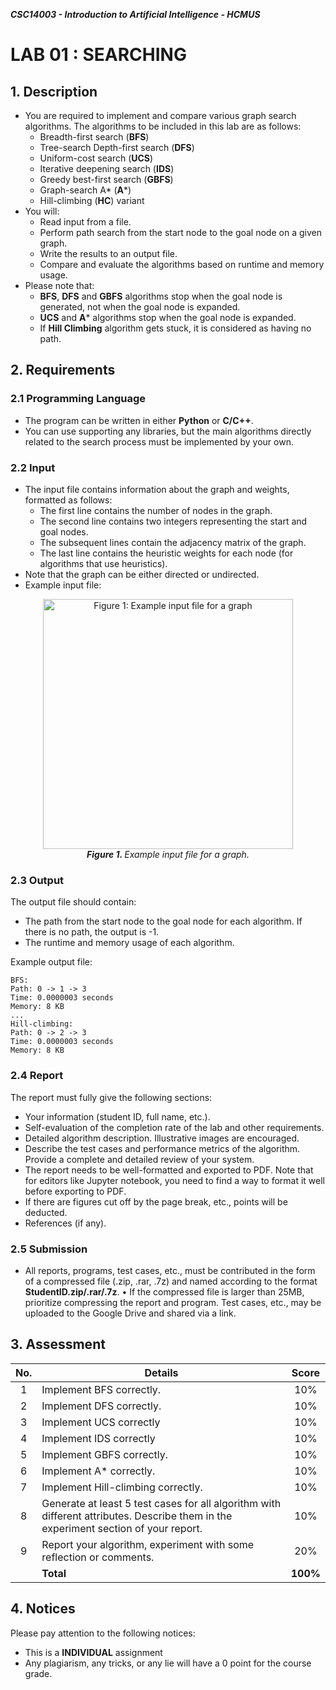 ***CSC14003 - Introduction to Artificial Intelligence - HCMUS***
# LAB 01 : SEARCHING
## 1. Description
* You are required to implement and compare various graph search algorithms. The algorithms to be included in this lab are as follows:
  * Breadth-first search (**BFS**)
  * Tree-search Depth-first search (**DFS**)
  * Uniform-cost search (**UCS**)
  * Iterative deepening search (**IDS**)
  * Greedy best-first search (**GBFS**)
  * Graph-search A* (**A***)
  * Hill-climbing (**HC**) variant
* You will:
  * Read input from a file.
  * Perform path search from the start node to the goal node on a given graph.
  * Write the results to an output file.
  * Compare and evaluate the algorithms based on runtime and memory usage.
* Please note that:
  *  **BFS**, **DFS** and **GBFS** algorithms stop when the goal node is generated, not when the goal node is expanded.
  *  **UCS** and **A*** algorithms stop when the goal node is expanded.
  *  If **Hill Climbing** algorithm gets stuck, it is considered as having no path.
## 2. Requirements
### 2.1 Programming Language
* The program can be written in either **Python** or **C/C++**.
*  You can use supporting any libraries, but the main algorithms directly related to the search process must be implemented by your own.
### 2.2 Input
* The input file contains information about the graph and weights, formatted as follows:
  * The first line contains the number of nodes in the graph.
  * The second line contains two integers representing the start and goal nodes.
  * The subsequent lines contain the adjacency matrix of the graph.
  * The last line contains the heuristic weights for each node (for algorithms that use heuristics).
* Note that the graph can be either directed or undirected.
* Example input file:

<center>
    <img src = "https://github.com/user-attachments/assets/d64fd73f-aeac-4b9f-b827-806a3998f23c" width="400" alt="Figure 1: Example input file for a graph"/>
	<div style="text-align: center;"><i><b>Figure 1. </b>Example input file for a graph.</i></div>
</center>

### 2.3 Output
The output file should contain:
* The path from the start node to the goal node for each algorithm. 
  If there is no path, the output is -1.
* The runtime and memory usage of each algorithm.

Example output file:
```
BFS:
Path: 0 -> 1 -> 3
Time: 0.0000003 seconds
Memory: 8 KB
...
Hill-climbing:
Path: 0 -> 2 -> 3
Time: 0.0000003 seconds
Memory: 8 KB
```
### 2.4 Report
The report must fully give the following sections:
* Your information (student ID, full name, etc.).
* Self-evaluation of the completion rate of the lab and other requirements.
* Detailed algorithm description. Illustrative images are encouraged.
* Describe the test cases and performance metrics of the algorithm. Provide a complete and detailed review of your system.
* The report needs to be well-formatted and exported to PDF. Note that for editors like Jupyter notebook, you need to find a way to format it well before exporting to PDF.
* If there are figures cut off by the page break, etc., points will be deducted.
* References (if any).
### 2.5 Submission
* All reports, programs, test cases, etc., must be contributed in the form of a compressed file (.zip, .rar, .7z) and named according to the format **StudentID.zip/.rar/.7z**.
• If the compressed file is larger than 25MB, prioritize compressing the report and program. Test cases, etc., may be uploaded to the Google Drive and shared via a link.
## 3. Assessment
| No. | Details                                                                                                                             |  Score   |
|:---:| ----------------------------------------------------------------------------------------------------------------------------------- |:--------:|
|  1  | Implement BFS correctly.                                                                                                            |   10%    |
|  2  | Implement DFS correctly.                                                                                                            |   10%    |
|  3  | Implement UCS correctly                                                                                                             |   10%    |
|  4  | Implement IDS correctly                                                                                                             |   10%    |
|  5  | Implement GBFS correctly.                                                                                                           |   10%    |
|  6  | Implement A* correctly.                                                                                                             |   10%    |
|  7  | Implement Hill-climbing correctly.                                                                                                  |   10%    |
|  8  | Generate at least 5 test cases for all algorithm with different attributes. Describe them in the experiment section of your report. |   10%    |
|  9  | Report your algorithm, experiment with some reflection or comments.                                                                 |   20%    |
|     | **Total**                                                                                                                           | **100%** |
## 4. Notices
Please pay attention to the following notices:
* This is a **INDIVIDUAL** assignment
* Any plagiarism, any tricks, or any lie will have a 0 point for the course grade.
